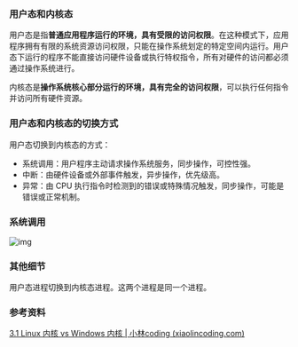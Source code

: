 ### 用户态和内核态

用户态是指**普通应用程序运行的环境，具有受限的访问权限**。在这种模式下，应用程序拥有有限的系统资源访问权限，只能在操作系统划定的特定空间内运行。用户态下运行的程序不能直接访问硬件设备或执行特权指令，所有对硬件的访问都必须通过操作系统进行。

内核态是**操作系统核心部分运行的环境，具有完全的访问权限**，可以执行任何指令并访问所有硬件资源。





### 用户态和内核态的切换方式

用户态切换到内核态的方式：

- 系统调用：用户程序主动请求操作系统服务，同步操作，可控性强。
- 中断：由硬件设备或外部事件触发，异步操作，优先级高。
- 异常：由 CPU 执行指令时检测到的错误或特殊情况触发，同步操作，可能是错误或正常机制。





### 系统调用

![img](images/systemcall.png)



### 其他细节

用户态进程切换到内核态进程。这两个进程是同一个进程。





### 参考资料

[3.1 Linux 内核 vs Windows 内核 | 小林coding (xiaolincoding.com)](https://xiaolincoding.com/os/2_os_structure/linux_vs_windows.html#内核)